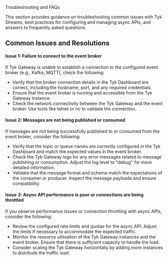 Troubleshooting and FAQs

This section provides guidance on troubleshooting common issues with Tyk Streams, best practices for configuring and managing async APIs, and answers to frequently asked questions.

## Common Issues and Resolutions

#### Issue 1: Failure to connect to the event broker

If Tyk Gateway is unable to establish a connection to the configured event broker (e.g., Kafka, MQTT), check the following:
- Verify that the broker connection details in the Tyk Dashboard are correct, including the hostname, port, and any required credentials.
- Ensure that the event broker is running and accessible from the Tyk Gateway instance.
- Check the network connectivity between the Tyk Gateway and the event broker. Use tools like telnet or nc to validate the connection.

#### Issue 2: Messages are not being published or consumed

If messages are not being successfully published to or consumed from the event broker, consider the following:
- Verify that the topic or queue names are correctly configured in the Tyk Dashboard and match the expected values in the event broker.
- Check the Tyk Gateway logs for any error messages related to message publishing or consumption. Adjust the log level to "debug" for more detailed information.
- Validate that the message format and schema match the expectations of the consumer or producer. Inspect the message payloads and ensure compatibility.

#### Issue 3: Async API performance is poor or connections are being throttled

If you observe performance issues or connection throttling with async APIs, consider the following:
- Review the configured rate limits and quotas for the async API. Adjust the limits if necessary to accommodate the expected traffic.
- Monitor the resource utilisation of the Tyk Gateway instances and the event broker. Ensure that there is sufficient capacity to handle the load.
- Consider scaling the Tyk Gateway horizontally by adding more instances to distribute the traffic load.
